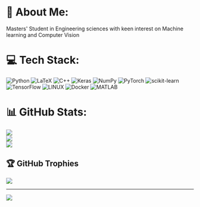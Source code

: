 # 💫 About Me:
Masters' Student in Engineering sciences with keen interest on Machine learning and Computer Vision<br>


# 💻 Tech Stack:
![Python](https://img.shields.io/badge/python-3670A0?style=for-the-badge&logo=python&logoColor=ffdd54) ![LaTeX](https://img.shields.io/badge/latex-%23008080.svg?style=for-the-badge&logo=latex&logoColor=white) ![C++](https://img.shields.io/badge/c++-%2300599C.svg?style=for-the-badge&logo=c%2B%2B&logoColor=white) ![Keras](https://img.shields.io/badge/Keras-%23D00000.svg?style=for-the-badge&logo=Keras&logoColor=white) ![NumPy](https://img.shields.io/badge/numpy-%23013243.svg?style=for-the-badge&logo=numpy&logoColor=white) ![PyTorch](https://img.shields.io/badge/PyTorch-%23EE4C2C.svg?style=for-the-badge&logo=PyTorch&logoColor=white) ![scikit-learn](https://img.shields.io/badge/scikit--learn-%23F7931E.svg?style=for-the-badge&logo=scikit-learn&logoColor=white) ![TensorFlow](https://img.shields.io/badge/TensorFlow-%23FF6F00.svg?style=for-the-badge&logo=TensorFlow&logoColor=white) ![LINUX](https://img.shields.io/badge/Linux-FCC624?style=for-the-badge&logo=linux&logoColor=black) ![Docker](https://img.shields.io/badge/docker-%230db7ed.svg?style=for-the-badge&logo=docker&logoColor=white) ![MATLAB]([https://img.shields.io/badge/matlab-%23008080.svg?style=for-the-badge&logo=latex&logoColor=white])

# 📊 GitHub Stats:
![](https://github-readme-stats.vercel.app/api?username=shaifsaleem&theme=dark&hide_border=false&include_all_commits=false&count_private=false)<br/>
![](https://github-readme-streak-stats.herokuapp.com/?user=shaifsaleem&theme=dark&hide_border=false)<br/>
![](https://github-readme-stats.vercel.app/api/top-langs/?username=shaifsaleem&theme=dark&hide_border=false&include_all_commits=false&count_private=false&layout=compact)

## 🏆 GitHub Trophies
![](https://github-profile-trophy.vercel.app/?username=shaifsaleem&theme=radical&no-frame=false&no-bg=true&margin-w=4)

---
[![](https://visitcount.itsvg.in/api?id=shaifsaleem&icon=0&color=0)](https://visitcount.itsvg.in)

<!-- Proudly created with GPRM ( https://gprm.itsvg.in ) -->
